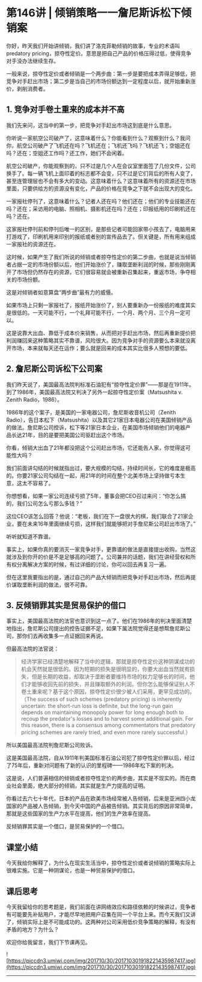 # 第146讲 | 倾销策略一一詹尼斯诉松下倾销案

你好，昨天我们开始讲倾销，我们讲了洛克菲勒倾销的故事，专业的术语叫predatory pricing，掠夺性定价。意思是把自己产品的价格压得过低，使得竞争对手没办法继续生存。

一般来说，掠夺性定价或者倾销是一个两步曲：第一步是要把成本弄得足够低，把竞争对手赶出市场；第二步是当自己的市场份额达到一定程度以后，就开始重新涨价，剥削消费者。

## 1. 竞争对手卷土重来的成本并不高

我们先来问，这当中的第一步，把竞争对手赶出市场这到底是什么意思。

你听说一家航空公司破产了，这意味着什么？你能看到什么？观察到什么？我问你，航空公司破产了飞机还在吗？飞机还在；飞机还飞吗？飞机还飞；空姐还在吗？还在；空姐还工作吗？还工作，她们不会闲着。

航空公司破产，你能观察到的，只不过是几个人在会议室里面签了几份文件，公司换手了。每一辆飞机上面印着的标志都不会变，只不过是它们背后的所有人变了，甚至连管理层也不会有多大的变动。这意味着什么？这意味着所有的资源还在市场里面，只要供给方的资源没有变化，产品的价格在竞争之下就不会出现大的变化。

一家报社停刊了，这意味着什么？记者人还在吗？他们还在；他们的专业技能还在吗？还在；采访用的电脑、照相机、摄影机还在吗？还在；印报纸用的印刷机还在吗？还在。

这家报社停刊前和停刊后唯一的区别，是那些记者可能回家带小孩去了，电脑用来打游戏了，印刷机用来印别的报纸或者别的宣传品去了。但关键是，所有用来组成一家报社的资源还在。

这时候，如果产生了我们所说的倾销或者掠夺性定价的第二步曲，也就是说当倾销者占据一定的市场份额以后，他们开始涨价了，赚取垄断利润的时候，那些刚刚离开了市场但仍然存在的资源，它们很容易就会被重新召集起来，重返市场，争夺相关的市场份额。

这是对倾销者如意算盘“两步曲”最有力的威慑。

如果市场上只剩一家报社了，报纸开始涨价了，别人要重新办一份报纸的难度其实是很低的。一天可能不行，一个礼拜可能不行，一个月、两个月、三个月一定可以。

这是说靠大出血、靠低于成本价来销售，从而把对手赶出市场，然后再重新提价把利润赚回来这种策略其实不靠谱，风险很大。因为竞争对手的资源要么本来就没离开市场，本来就每天还在运作；要么就是回来的成本其实比很多人预想的要低。

## 2. 詹尼斯公司诉松下公司案

我们昨天说了，美国最高法院判标准石油犯有“掠夺性定价罪”——那是在1911年。到了1986年，美国最高法院又判决了另外一起掠夺性定价案（Matsushita v. Zenith Radio，1986）。

1986年的这个案子，是美国的一家电器公司，詹尼斯收音机公司（Zenith Radio），告日本松下（Matsushita）以及其它21家日本电器公司在美国倾销产品的做法。詹尼斯公司控诉，松下等21家日本企业，在美国市场倾销他们的电器产品长达21年，目的是要把美国公司驱赶出这个市场。

你看，倾销大出血了21年都没把这个公司赶出市场，它还能告人家，你觉得这可能性大吗？

我们前面讲勾结的时候就指出过，要大规模的勾结，持续时间长，它的难度是极高的。你要21家公司勾结在一起，用21年的时间在整个北美市场上坚持做亏本生意，这太不容易了。

你想想看，如果一家公司连续亏损了5年，董事会把CEO召过来问：“你怎么搞的，我们公司怎么亏那么多钱？”

这位CEO该怎么回答？他说：“老板，我们在下一盘很大的棋，我们联合了21家企业，要在未来16年里面继续亏损，这样我们就能够把对手詹尼斯公司赶出市场了。”

听听就知道不靠谱。

事实上，如果你真的要消灭一家竞争对手，更靠谱的做法是直接提出收购，当然这就涉及到你开的价是不是足够高的问题了。公司兼并的话题，我们在讲经营权和所有权分离解决方案的时候，有过详细的讨论，你可以回去再复习一遍。

但在这里我要指出的是，通过自己的产品大倾销而把竞争对手赶出市场，然后再提价谋取垄断利润的做法，很不可靠。

## 3. 反倾销罪其实是贸易保护的借口

事实上，美国最高法院的法官也意识到这一点了。他们在1986年的判决里面清楚地指出，詹尼斯公司提出的控告证据不足，如果下属法院觉得还是想帮詹尼斯公司，那你们去再收集多一点证据回来再说。

但最高法院的法官说：

> 经济学家已经清楚地解释了当中的逻辑，那就是掠夺性定价这种阴谋成功的机会天然就是很低的。因为短期的损失是很明显的，你要大出血当然就有损失，但是长期的收益，却取决于垄断者要维持市场的权力足够长的时间，他们才能够收回先前的损失，并且赚取额外的利润。但你怎么能够保证别人不卷土重来呢？基于这个原因，掠夺性定价很少被人们采用，更罕见成功的。（The success of such schemes (predatory pricing) is inherently uncertain: the short-run loss is definite, but the long-run gain depends on maintaining monopoly power for long enough both to recoup the predator's losses and to harvest some additional gain. For this reason, there is a consensus among commentators that predatory pricing schemes are rarely tried, and even more rarely successful.）

所以美国最高法院判詹尼斯公司败诉。

这是美国最高法院，自从1911年判美国标准石油公司犯了掠夺性定价罪以后，经过了75年后，重新对问题有了新的认识的里程碑——1986年松下案的判决。

这是说，人们普遍相信的倾销或者掠夺性定价的两步曲，其实是不现实的。而在商业社会里面，绝大部分的倾销，其实就是生产力提高的证明。

你看过去六七十年代，日本的产品在欧美市场经常被人告倾销，后来是亚洲四小龙国家的产品被人告倾销，到今天中国的产品被告倾销。其实背后的原因非常简单，那就是这些国家的生产力水平在提高，他们的生产效率在提高。

反倾销罪其实是一个借口，是贸易保护的一个借口。

## 课堂小结

今天我给你解释了，为什么在现实生活当中，掠夺性定价或者说倾销的策略实际上很难实施。它是一种阴谋论，也是一种贸易保护的借口。

## 课后思考

今天我留给你的思考题是，我们前面在讲网络效应和路径依赖的时候讲过，竞争者有可能要先补贴用户，才能尽早地把用户召集在同一个平台上来。而今天我们又讲了，倾销实际上是不可能成功的。这两种对公司采用低价竞争策略的解释，有没有矛盾的地方？为什么？

欢迎你给我留言，我们下节课再见。

![https://piccdn3.umiwi.com/img/201710/30/201710301918221435987417.jpg](https://piccdn3.umiwi.com/img/201710/30/201710301918221435987417.jpg)

---
